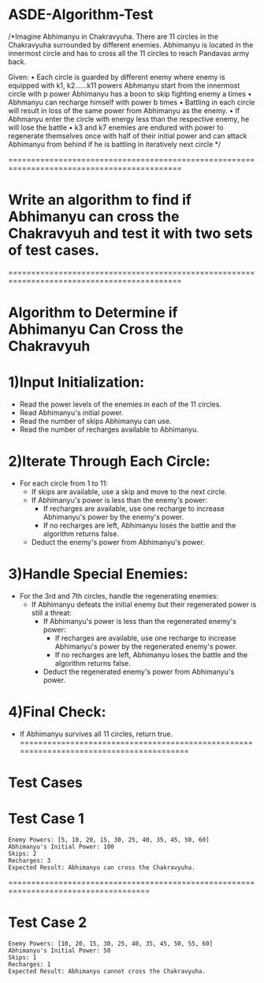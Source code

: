 # ASDE-Algorithm-Test
/*Imagine Abhimanyu in Chakravyuha. There are 11 circles in the Chakravyuha surrounded by different enemies. Abhimanyu is located in the innermost circle and has to cross all the 11 circles to reach Pandavas army back. 
 
Given:
•	 Each circle is guarded by different enemy where enemy is equipped with k1, k2……k11 powers Abhmanyu start from the innermost circle with p power Abhimanyu has a boon to skip fighting enemy a times 
•	Abhmanyu can recharge himself with power b times 
•	Battling in each circle will result in loss of the same power from Abhimanyu as the enemy. 
•	If Abhmanyu enter the circle with energy less than the respective enemy, he will lose the battle
•	 k3 and k7 enemies are endured with power to regenerate themselves once with half of their initial power and can attack Abhimanyu from behind if he is battling in iteratively next circle */
 
============================================================================================
# Write an algorithm to find if Abhimanyu can cross the Chakravyuh and test it with two sets of test cases.
============================================================================================
# Algorithm to Determine if Abhimanyu Can Cross the Chakravyuh

# 1)Input Initialization:

   - Read the power levels of the enemies in each of the 11 circles.
   - Read Abhimanyu's initial power.
   - Read the number of skips Abhimanyu can use.
   - Read the number of recharges available to Abhimanyu.

# 2)Iterate Through Each Circle:

   - For each circle from 1 to 11:
       - If skips are available, use a skip and move to the next circle.
       - If Abhimanyu's power is less than the enemy's power:
           - If recharges are available, use one recharge to increase Abhimanyu's power by the enemy's power.
           - If no recharges are left, Abhimanyu loses the battle and the algorithm returns false.
       - Deduct the enemy's power from Abhimanyu's power.

# 3)Handle Special Enemies:

   - For the 3rd and 7th circles, handle the regenerating enemies:
       - If Abhimanyu defeats the initial enemy but their regenerated power is still a threat:
           - If Abhimanyu's power is less than the regenerated enemy's power:
               - If recharges are available, use one recharge to increase Abhimanyu's power by the regenerated enemy's power.
               - If no recharges are left, Abhimanyu loses the battle and the algorithm returns false.
           - Deduct the regenerated enemy's power from Abhimanyu's power.

# 4)Final Check:

   - If Abhimanyu survives all 11 circles, return true.
========================================================================================
# Test Cases
# Test Case 1

    Enemy Powers: [5, 10, 20, 15, 30, 25, 40, 35, 45, 50, 60]
    Abhimanyu's Initial Power: 100
    Skips: 2
    Recharges: 3
    Expected Result: Abhimanyu can cross the Chakravyuha.
 =====================================================================================
# Test Case 2

    Enemy Powers: [10, 20, 15, 30, 25, 40, 35, 45, 50, 55, 60]
    Abhimanyu's Initial Power: 50
    Skips: 1
    Recharges: 1
    Expected Result: Abhimanyu cannot cross the Chakravyuha.
